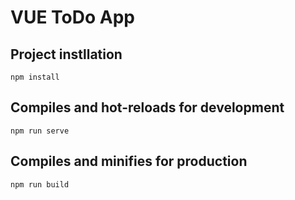 # VUE ToDo App

## Project instllation
```
npm install
```

## Compiles and hot-reloads for development
```
npm run serve
```

## Compiles and minifies for production
```
npm run build
```
